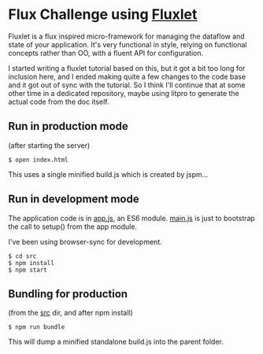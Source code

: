 # Flux Challenge using [Fluxlet](https://github.com/fluxlet/fluxlet)

Fluxlet is a flux inspired micro-framework for managing the dataflow and state
of your application. It's very functional in style, relying on functional
concepts rather than OO, with a fluent API for configuration.

I started writing a fluxlet tutorial based on this, but it got a bit too long
for inclusion here, and I ended making quite a few changes to the code base and
it got out of sync with the tutorial. So I think I'll continue that at some
other time in a dedicated repository, maybe using litpro to generate the
actual code from the doc itself.


## Run in production mode

(after starting the server)

    $ open index.html

This uses a single minified build.js which is created by jspm...


## Run in development mode

The application code is in [app.js](src/app.js), an ES6 module.
[main.js](src/main.js) is just to bootstrap the call to setup() from the app module.

I've been using browser-sync for development.

    $ cd src
    $ npm install
    $ npm start


## Bundling for production

(from the [src](src) dir, and after npm install)

    $ npm run bundle

This will dump a minified standalone build.js into the parent folder.
